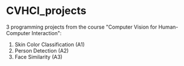 # CVHCI_projects
3 programming projects from the course "Computer Vision for Human-Computer Interaction":

1. Skin Color Classification (A1)
2. Person Detection (A2)
3. Face Similarity (A3)

